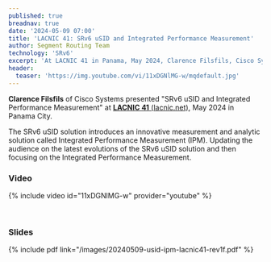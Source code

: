 ```yaml
---
published: true
breadnav: true
date: '2024-05-09 07:00'
title: 'LACNIC 41: SRv6 uSID and Integrated Performance Measurement'
author: Segment Routing Team
technology: 'SRv6'
excerpt: 'At LACNIC 41 in Panama, May 2024, Clarence Filsfils, Cisco Systems, presented "SRv6 uSID and Integrated Performance Measurement"'
header:
  teaser: 'https://img.youtube.com/vi/11xDGNlMG-w/mqdefault.jpg'
---
```

**Clarence Filsfils** of Cisco Systems presented "SRv6 uSID and Integrated Performance Measurement" at [**LACNIC 41** (lacnic.net)](https://lacnic41.lacnic.net/), May 2024 in Panama City.

The SRv6 uSID solution introduces an innovative measurement and analytic solution called Integrated Performance Measurement (IPM). Updating the audience on the latest evolutions of the SRv6 uSID solution and then focusing on the Integrated Performance Measurement.

### Video

{% include video id="11xDGNlMG-w" provider="youtube" %}

&nbsp;

### Slides

{% include pdf link="/images/20240509-usid-ipm-lacnic41-rev1f.pdf" %}

